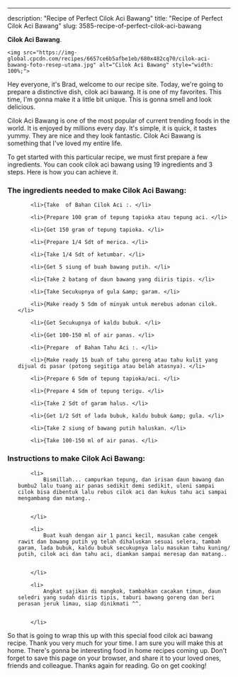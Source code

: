 ---
description: "Recipe of Perfect Cilok Aci Bawang"
title: "Recipe of Perfect Cilok Aci Bawang"
slug: 3585-recipe-of-perfect-cilok-aci-bawang

<p>
	<strong>Cilok Aci Bawang</strong>. 
	
</p>
<p>
	
	<img src="https://img-global.cpcdn.com/recipes/6657ce6b5afbe1eb/680x482cq70/cilok-aci-bawang-foto-resep-utama.jpg" alt="Cilok Aci Bawang" style="width: 100%;">
	
	
</p>
<p>
	Hey everyone, it's Brad, welcome to our recipe site. Today, we're going to prepare a distinctive dish, cilok aci bawang. It is one of my favorites. This time, I'm gonna make it a little bit unique. This is gonna smell and look delicious.
</p>
	
<p>
	Cilok Aci Bawang is one of the most popular of current trending foods in the world. It is enjoyed by millions every day. It's simple, it is quick, it tastes yummy. They are nice and they look fantastic. Cilok Aci Bawang is something that I've loved my entire life.
</p>
<p>
	
</p>

<p>
To get started with this particular recipe, we must first prepare a few ingredients. You can cook cilok aci bawang using 19 ingredients and 3 steps. Here is how you can achieve it.
</p>

<h3>The ingredients needed to make Cilok Aci Bawang:</h3>

<ol>
	
		<li>{Take  of Bahan Cilok Aci :. </li>
	
		<li>{Prepare 100 gram of tepung tapioka atau tepung aci. </li>
	
		<li>{Get 150 gram of tepung tapioka. </li>
	
		<li>{Prepare 1/4 Sdt of merica. </li>
	
		<li>{Take 1/4 Sdt of ketumbar. </li>
	
		<li>{Get 5 siung of buah bawang putih. </li>
	
		<li>{Take 2 batang of daun bawang yang diiris tipis. </li>
	
		<li>{Take Secukupnya of gula &amp; garam. </li>
	
		<li>{Make ready 5 Sdm of minyak untuk merebus adonan cilok. </li>
	
		<li>{Get Secukupnya of kaldu bubuk. </li>
	
		<li>{Get 100-150 ml of air panas. </li>
	
		<li>{Prepare  of Bahan Tahu Aci :. </li>
	
		<li>{Make ready 15 buah of tahu goreng atau tahu kulit yang dijual di pasar (potong segitiga atau belah atasnya). </li>
	
		<li>{Prepare 6 Sdm of tepung tapioka/aci. </li>
	
		<li>{Prepare 4 Sdm of tepung terigu. </li>
	
		<li>{Take 2 Sdt of garam halus. </li>
	
		<li>{Get 1/2 Sdt of lada bubuk, kaldu bubuk &amp; gula. </li>
	
		<li>{Take 2 siung of bawang putih haluskan. </li>
	
		<li>{Take 100-150 ml of air panas. </li>
	
</ol>
<p>
	
</p>

<h3>Instructions to make Cilok Aci Bawang:</h3>

<ol>
	
		<li>
			Bismillah... campurkan tepung, dan irisan daun bawang dan bumbu2 lalu tuang air panas sedikit demi sedikit, uleni sampai cilok bisa dibentuk lalu rebus cilok aci dan kukus tahu aci sampai mengambang dan matang..
			
			
		</li>
	
		<li>
			Buat kuah dengan air 1 panci kecil, masukan cabe cengek rawit dan bawang putih yg telah dihaluskan sesuai selera, tambah garam, lada bubuk, kaldu bubuk secukupnya lalu masukan tahu kuning/ putih, cilok aci dan tahu aci, diamkan sampai meresap dan matang..
			
			
		</li>
	
		<li>
			Angkat sajikan di mangkok, tambahkan cacakan timun, daun seledri yang sudah diiris tipis, taburi bawang goreng dan beri perasan jeruk limau, siap dinikmati ^^.
			
			
		</li>
	
</ol>

<p>
	
</p>

<p>
	So that is going to wrap this up with this special food cilok aci bawang recipe. Thank you very much for your time. I am sure you will make this at home. There's gonna be interesting food in home recipes coming up. Don't forget to save this page on your browser, and share it to your loved ones, friends and colleague. Thanks again for reading. Go on get cooking!
</p>
